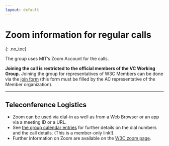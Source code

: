 ```yaml
---
layout: default
---
```


# Zoom information for regular calls
{: .no_toc}

The group uses MIT’s Zoom Account for the calls.

**Joining the call is restricted to the official members of the VC Working Group.** Joining the group for representatives of W3C Members can be done via the [join form](https://www.w3.org/2004/01/pp-impl/98922/join) (this form must be filled by the AC representative of the Member organization).

---

## Teleconference Logistics

* Zoom can be used via dial-in as well as from a Web Browser or an app via a meeting ID or a URL. 
* See [the group calendar entries](https://www.w3.org/groups/wg/vc/calendar) for further details on the dial numbers and the call details. (This is a member-only link!).
* Further information on Zoom are available on the [W3C zoom page](https://www.w3.org/Guide/meetings/zoom.html).
